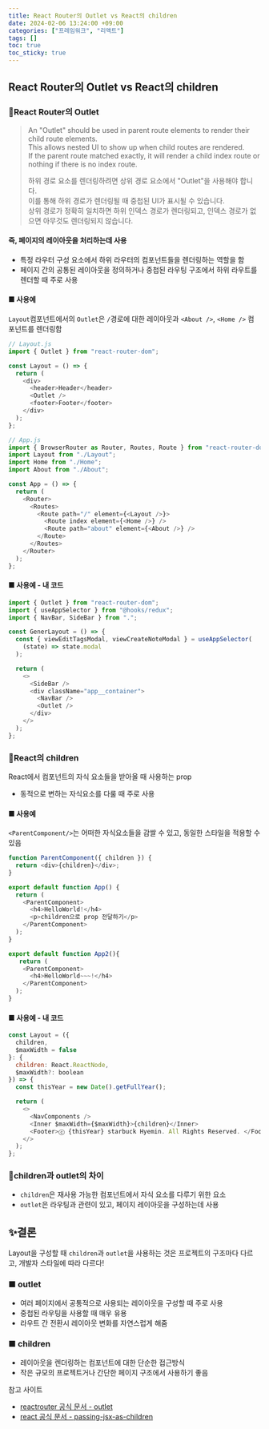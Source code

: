```yaml
---
title: React Router의 Outlet vs React의 children
date: 2024-02-06 13:24:00 +09:00
categories: ["프레임워크", "리액트"]
tags: []
toc: true
toc_sticky: true
---
```


## React Router의 Outlet vs React의 children

### 📘React Router의 Outlet

> An "Outlet" should be used in parent route elements to render their child route elements.  
> This allows nested UI to show up when child routes are rendered.  
> If the parent route matched exactly, it will render a child index route or nothing if there is no index route.
>
> 하위 경로 요소를 렌더링하려면 상위 경로 요소에서 "Outlet"을 사용해야 합니다.  
> 이를 통해 하위 경로가 렌더링될 때 중첩된 UI가 표시될 수 있습니다.  
> 상위 경로가 정확히 일치하면 하위 인덱스 경로가 렌더링되고, 인덱스 경로가 없으면 아무것도 렌더링되지 않습니다.

#### 즉, 페이지의 레이아웃을 처리하는데 사용

- 특정 라우터 구성 요소에서 하위 라우터의 컴포넌트들을 렌더링하는 역할을 함
- 페이지 간의 공통된 레이아웃을 정의하거나 중첩된 라우팅 구조에서 하위 라우트를 렌더할 때 주로 사용

#### ■ 사용예

`Layout`컴포넌트에서의 `Outlet`은 `/`경로에 대한 레이아웃과 `<About />`, `<Home />` 컴포넌트를 렌더링함

```js
// Layout.js
import { Outlet } from "react-router-dom";

const Layout = () => {
  return (
    <div>
      <header>Header</header>
      <Outlet />
      <footer>Footer</footer>
    </div>
  );
};
```

```js
// App.js
import { BrowserRouter as Router, Routes, Route } from "react-router-dom";
import Layout from "./Layout";
import Home from "./Home";
import About from "./About";

const App = () => {
  return (
    <Router>
      <Routes>
        <Route path="/" element={<Layout />}>
          <Route index element={<Home />} />
          <Route path="about" element={<About />} />
        </Route>
      </Routes>
    </Router>
  );
};
```

#### ■ 사용예 - 내 코드

```js
import { Outlet } from "react-router-dom";
import { useAppSelector } from "@hooks/redux";
import { NavBar, SideBar } from ".";

const GenerLayout = () => {
  const { viewEditTagsModal, viewCreateNoteModal } = useAppSelector(
    (state) => state.modal
  );

  return (
    <>
      <SideBar />
      <div className="app__container">
        <NavBar />
        <Outlet />
      </div>
    </>
  );
};
```

### 📘React의 children

React에서 컴포넌트의 자식 요소들을 받아올 때 사용하는 prop

- 동적으로 변하는 자식요소를 다룰 때 주로 사용

#### ■ 사용예

`<ParentComponent/>`는 어떠한 자식요소들을 감쌀 수 있고, 동일한 스타일을 적용할 수 있음

```js
function ParentComponent({ children }) {
  return <div>{children}</div>;
}

export default function App() {
  return (
    <ParentComponent>
      <h4>HelloWorld!</h4>
      <p>children으로 prop 전달하기</p>
    </ParentComponent>
  );
}

export default function App2(){
   return (
    <ParentComponent>
      <h4>HelloWorld~~~!</h4>
    </ParentComponent>
  );
}
```

#### ■ 사용예 - 내 코드

```js
const Layout = ({
  children,
  $maxWidth = false
}: {
  children: React.ReactNode,
  $maxWidth?: boolean
}) => {
  const thisYear = new Date().getFullYear();

  return (
    <>
      <NavComponents />
      <Inner $maxWidth={$maxWidth}>{children}</Inner>
      <Footer>ⓒ {thisYear} starbuck Hyemin. All Rights Reserved. </Footer>
    </>
  );
};
```

### 📘children과 outlet의 차이

- `children`은 재사용 가능한 컴포넌트에서 자식 요소를 다루기 위한 요소
- `outlet`은 라우팅과 관련이 있고, 페이지 레이아웃을 구성하는데 사용

## ✨결론

Layout을 구성할 때 `children`과 `outlet`을 사용하는 것은 프로젝트의 구조마다 다르고, 개발자 스타일에 따라 다르다!

### ■ outlet

- 여러 페이지에서 공통적으로 사용되는 레이아웃을 구성할 때 주로 사용
- 중첩된 라우팅을 사용할 때 매우 유용
- 라우트 간 전환시 레이아웃 변화를 자연스럽게 해줌

### ■ children

- 레이아웃을 렌더링하는 컴포넌트에 대한 단순한 접근방식
- 작은 규모의 프로젝트거나 간단한 페이지 구조에서 사용하기 좋음

참고 사이트

- [reactrouter 공식 문서 - outlet](https://reactrouter.com/en/main/components/outlet)
- [react 공식 문서 - passing-jsx-as-children](https://ko.react.dev/learn/passing-props-to-a-component#passing-jsx-as-children)
